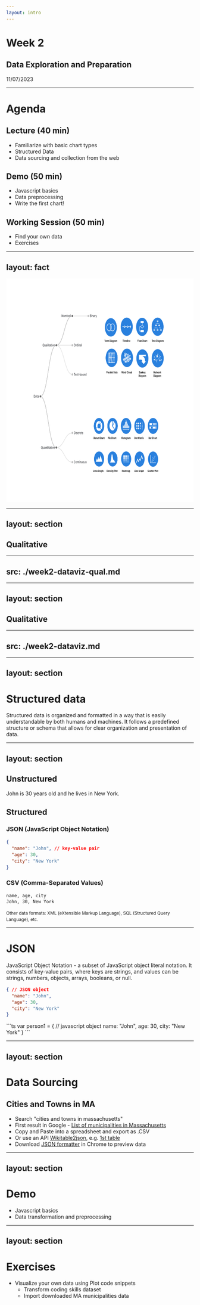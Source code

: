 ```yaml
---
layout: intro
---
```


# Week 2
## Data Exploration and Preparation
11/07/2023

<Credit />

---

# Agenda

## Lecture (40 min)
- Familiarize with basic chart types
- Structured Data
- Data sourcing and collection from the web
## Demo (50 min)
- Javascript basics
- Data preprocessing
- Write the first chart!
## Working Session (50 min)
- Find your own data
- Exercises



---
layout: fact
---

<img src="/images/week1/data-types-with-dataviz.png" height="600"/>


<!-- Recap from last week

We talked about Data Types - definitions, saw some examples, and potentially how they can help you narrow down the dataviz and select the right visual presentation for the dataset.

Today we are going to walk through these chart types and some additional ones, breakdown how they work. Knowing these common dataviz are handy, because they can become your swissknife kit when comes to exploratory analysis, and also these chart types have gone through lots user testing to become the convention, they are the basis of creative, explanatory and bespoke dataviz. 

-->


---
layout: section
---

## Qualitative

<!-- Purely qualitative datasets have only limited dimensions to map to visuals, therefore only limited dataviz options available. Usually for these data, we are interested in visualzing the relationships between categories - hierarchy, comparison, part of a whole, logical flow. Let's quickly go through some commonly seen options. -->

---
src: ./week2-dataviz-qual.md
---

---
layout: section
---

## Qualitative


---
src: ./week2-dataviz.md
---


---
layout: section
---

# Structured data

Structured data is organized and formatted in a way that is easily understandable by both humans and machines. It follows a predefined structure or schema that allows for clear organization and presentation of data. 

---
layout: section
---

## Unstructured

John is 30 years old and he lives in New York.

## Structured

### JSON (JavaScript Object Notation)
```json
{
  "name": "John", // key-value pair
  "age": 30,
  "city": "New York"
}
```

### CSV (Comma-Separated Values)
```csv
name, age, city
John, 30, New York
```

<small>Other data formats: XML (eXtensible Markup Language), SQL (Structured Query Language), etc.</small>

<!-- JSON is a data interchange format often used for data transmission between systems and is based on a subset of JavaScript object notation. JSON is highly prevalent and often the default choice for data interchange, especially in web and API contexts. -->

---

# JSON

JavaScript Object Notation - a subset of JavaScript object literal notation. It consists of key-value pairs, where keys are strings, and values can be strings, numbers, objects, arrays, booleans, or null.

```json
{ // JSON object
  "name": "John",
  "age": 30,
  "city": "New York"
}
```
<v-click>
```ts
var person1 = { // javascript object
  name: "John",
  age: 30,
  city: "New York"
}
```
</v-click>

<!-- JSON is based on a subset of JavaScript object notation.  -->


---
layout: section
---

# Data Sourcing

## Cities and Towns in MA

- Search "cities and towns in massachusetts"
- First result in Google - [List of municipalities in Massachusetts](https://en.wikipedia.org/wiki/List_of_municipalities_in_Massachusetts)
- Copy and Paste into a spreadsheet and export as .CSV
- Or use an API [Wikitable2json](https://www.wikitable2json.com/), e.g. [1st table](https://www.wikitable2json.com/api/List_of_municipalities_in_Massachusetts?table=0)
- Download [JSON formatter](https://chrome.google.com/webstore/detail/json-formatter/bcjindcccaagfpapjjmafapmmgkkhgoa) in Chrome to preview data

<!-- In this class, we are not going to delve into data collection too much - although how data is collected does impact the data accuracy. You are welcome to collect your own data. We are going to mostly use sample data, or data that's on the web of our interests for the purpose of this class. 
-->



---
layout: section
---

# Demo

- Javascript basics
- Data transformation and preprocessing


---
layout: section
---

# Exercises

- Visualize your own data using Plot code snippets
   - Transform coding skills dataset
   - Import downloaded MA municipalities data